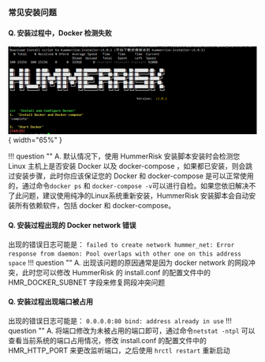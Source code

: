 ### 常见安装问题

#### Q. 安装过程中，Docker 检测失败
![docker](../img/question/install/start-docker.png){ width="65%" }

!!! question ""
    A. 默认情况下，使用 HummerRisk 安装脚本安装时会检测您 Linux 主机上是否安装 Docker 以及 docker-compose ，如果都已安装，则会跳过安装步骤，此时你应该保证您的 Docker 和 docker-compose 是可以正常使用的，通过命令`docker ps` 和 `docker-compose -v`可以进行自检。如果您依旧解决不了此问题，建议使用纯净的Linux系统重新安装，HummerRisk 安装脚本会自动安装所有依赖软件，包括 docker 和 docker-compose。

#### Q. 安装过程出现的 Docker network 错误
出现的错误日志可能是： `failed to create network hummer_net: Error response from daemon: Pool overlaps with other one on this address space`
!!! question ""
    A. 出现该问题的原因通常是因为 docker network 的网段冲突，此时您可以修改 HummerRisk 的 install.conf 的配置文件中的 HMR_DOCKER_SUBNET 字段来修复网段冲突问题

#### Q. 安装过程出现端口被占用
出现的错误日志可能是： `0.0.0.0:80 bind: address already in use`
!!! question ""
    A. 将端口修改为未被占用的端口即可，通过命令`netstat -ntpl` 可以查看当前系统的端口占用情况，修改 install.conf 的配置文件中的 HMR_HTTP_PORT 来更改监听端口，之后使用 `hrctl restart` 重新启动